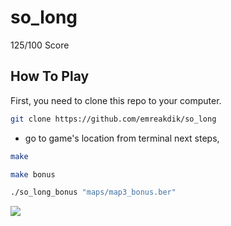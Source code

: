 # so_long
125/100 Score

## How To Play
First, you need to clone this repo to your computer.
```bash
git clone https://github.com/emreakdik/so_long
```
 - go to game's location from terminal
next steps,
```bash
make
```
```bash
make bonus
```
```bash
./so_long_bonus "maps/map3_bonus.ber"
```

[![](https://s11.gifyu.com/images/S47Vh.gif)](https://gifyu.com/image/S47Vh)
